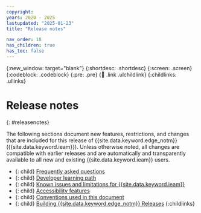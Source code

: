 ```yaml
---
copyright:
years: 2020 - 2025
lastupdated: "2025-01-23"
title: "Release notes"

nav_order: 18
has_children: true
has_toc: false
---
```


{:new_window: target="blank"}
{:shortdesc: .shortdesc}
{:screen: .screen}
{:codeblock: .codeblock}
{:pre: .pre}
{:child: .link .ulchildlink}
{:childlinks: .ullinks}

# Release notes
{: #releasenotes}

The following sections document new features, restrictions, and changes that are included for this release of {{site.data.keyword.edge_notm}} ({{site.data.keyword.ieam}}). Unless otherwise noted, all changes are compatible with earlier releases and are automatically and transparently available to all new and existing {{site.data.keyword.ieam}} users.

- {: child} [Frequently asked questions](./faq.md)
- {: child} [Developer learning path](./developer_learning_path.md)
- {: child} [Known issues and limitations for {{site.data.keyword.ieam}}](./known_issues.md)
- {: child} [Accessibility features](./accessibility.md)
- {: child} [Conventions used in this document](./document_conventions.md)
- {: child} [Building {{site.data.keyword.edge_notm}} Releases](/docs/release/docs/index)
{:childlinks}
